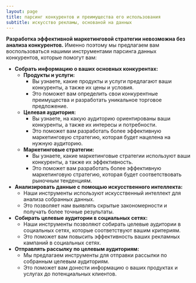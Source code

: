 ```yaml
---
layout: page
title: парсинг конкурентов и преимущества его использования
subtitle: искусство рекламы, основаной на данных
---
```


**Разработка эффективной маркетинговой стратегии невозможна без анализа конкурентов.**  Именно поэтому мы предлагаем вам воспользоваться нашими инструментами парсинга данных конкурентов, которые помогут вам:

* **Собрать информацию о ваших основных конкурентах:** 
    * **Продукты и услуги:** 
        * Вы узнаете, какие продукты и услуги предлагают ваши конкуренты, а также их цены и условия. 
        * Это поможет вам определить свои конкурентные преимущества и разработать уникальное торговое предложение.
    * **Целевая аудитория:** 
        * Вы узнаете, на какую аудиторию ориентированы ваши конкуренты, а также их интересы и потребности. 
        * Это поможет вам разработать более эффективную маркетинговую стратегию, которая будет нацелена на нужную аудиторию.
    * **Маркетинговые стратегии:** 
        * Вы узнаете, какие маркетинговые стратегии используют ваши конкуренты, а также их эффективность. 
        * Это поможет вам разработать более эффективную маркетинговую стратегию, которая будет соответствовать рыночным тенденциям.
* **Анализировать данные с помощью искусственного интеллекта:** 
    * Наши инструменты используют искусственный интеллект для анализа собранных данных. 
    * Это позволяет нам выявлять скрытые закономерности и получать более точные результаты.
* **Собирать целевые аудитории в социальных сетях:** 
    * Наши инструменты позволяют собирать целевые аудитории в социальных сетях, которые соответствуют вашим критериям. 
    * Это поможет вам повысить эффективность ваших рекламных кампаний в социальных сетях.
* **Отправлять рассылку по целевым аудиториям:** 
    * Мы предлагаем инструменты для отправки рассылки по собранным целевым аудиториям. 
    * Это поможет вам донести информацию о ваших продуктах и услугах до потенциальных клиентов.


